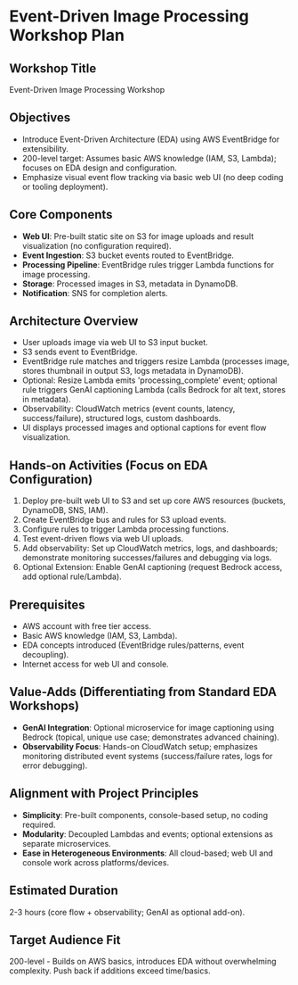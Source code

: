 # Event-Driven Image Processing Workshop Plan

## Workshop Title
Event-Driven Image Processing Workshop

## Objectives
- Introduce Event-Driven Architecture (EDA) using AWS EventBridge for extensibility.
- 200-level target: Assumes basic AWS knowledge (IAM, S3, Lambda); focuses on EDA design and configuration.
- Emphasize visual event flow tracking via basic web UI (no deep coding or tooling deployment).

## Core Components
- **Web UI**: Pre-built static site on S3 for image uploads and result visualization (no configuration required).
- **Event Ingestion**: S3 bucket events routed to EventBridge.
- **Processing Pipeline**: EventBridge rules trigger Lambda functions for image processing.
- **Storage**: Processed images in S3, metadata in DynamoDB.
- **Notification**: SNS for completion alerts.

## Architecture Overview
- User uploads image via web UI to S3 input bucket.
- S3 sends event to EventBridge.
- EventBridge rule matches and triggers resize Lambda (processes image, stores thumbnail in output S3, logs metadata in DynamoDB).
- Optional: Resize Lambda emits 'processing_complete' event; optional rule triggers GenAI captioning Lambda (calls Bedrock for alt text, stores in metadata).
- Observability: CloudWatch metrics (event counts, latency, success/failure), structured logs, custom dashboards.
- UI displays processed images and optional captions for event flow visualization.

## Hands-on Activities (Focus on EDA Configuration)
1. Deploy pre-built web UI to S3 and set up core AWS resources (buckets, DynamoDB, SNS, IAM).
2. Create EventBridge bus and rules for S3 upload events.
3. Configure rules to trigger Lambda processing functions.
4. Test event-driven flows via web UI uploads.
5. Add observability: Set up CloudWatch metrics, logs, and dashboards; demonstrate monitoring successes/failures and debugging via logs.
6. Optional Extension: Enable GenAI captioning (request Bedrock access, add optional rule/Lambda).

## Prerequisites
- AWS account with free tier access.
- Basic AWS knowledge (IAM, S3, Lambda).
- EDA concepts introduced (EventBridge rules/patterns, event decoupling).
- Internet access for web UI and console.

## Value-Adds (Differentiating from Standard EDA Workshops)
- **GenAI Integration**: Optional microservice for image captioning using Bedrock (topical, unique use case; demonstrates advanced chaining).
- **Observability Focus**: Hands-on CloudWatch setup; emphasizes monitoring distributed event systems (success/failure rates, logs for error debugging).

## Alignment with Project Principles
- **Simplicity**: Pre-built components, console-based setup, no coding required.
- **Modularity**: Decoupled Lambdas and events; optional extensions as separate microservices.
- **Ease in Heterogeneous Environments**: All cloud-based; web UI and console work across platforms/devices.

## Estimated Duration
2-3 hours (core flow + observability; GenAI as optional add-on).

## Target Audience Fit
200-level - Builds on AWS basics, introduces EDA without overwhelming complexity. Push back if additions exceed time/basics.